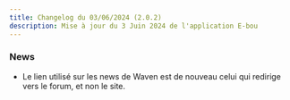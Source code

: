 ```yaml
---
title: Changelog du 03/06/2024 (2.0.2)
description: Mise à jour du 3 Juin 2024 de l'application E-bou
---
```

### News
- Le lien utilisé sur les news de Waven est de nouveau celui qui redirige vers le forum, et non le site.